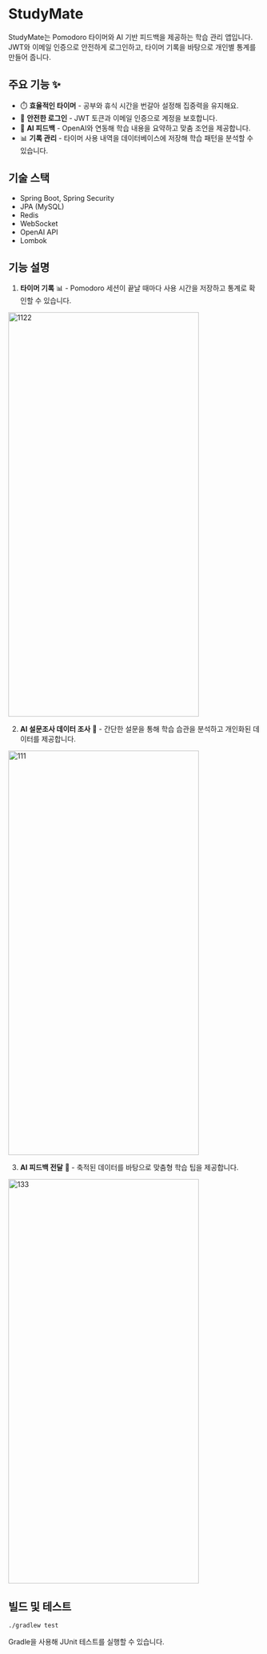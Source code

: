 # StudyMate

StudyMate는 Pomodoro 타이머와 AI 기반 피드백을 제공하는 학습 관리 앱입니다. JWT와 이메일 인증으로 안전하게 로그인하고, 타이머 기록을 바탕으로 개인별 통계를 만들어 줍니다.

## 주요 기능 ✨
- ⏱️ **효율적인 타이머** - 공부와 휴식 시간을 번갈아 설정해 집중력을 유지해요.
- 📧 **안전한 로그인** - JWT 토큰과 이메일 인증으로 계정을 보호합니다.
- 🤖 **AI 피드백** - OpenAI와 연동해 학습 내용을 요약하고 맞춤 조언을 제공합니다.
- 📊 **기록 관리** - 타이머 사용 내역을 데이터베이스에 저장해 학습 패턴을 분석할 수 있습니다.

## 기술 스택
- Spring Boot, Spring Security
- JPA (MySQL)
- Redis
- WebSocket
- OpenAI API
- Lombok

## 기능 설명
1. **타이머 기록** 📊 - Pomodoro 세션이 끝날 때마다 사용 시간을 저장하고 통계로 확인할 수 있습니다.

<img width="381" height="809" alt="1122" src="https://github.com/user-attachments/assets/5ac74039-789f-4975-8e37-f4294f905c9f" />

2. **AI 설문조사 데이터 조사** 📝 - 간단한 설문을 통해 학습 습관을 분석하고 개인화된 데이터를 제공합니다.
   
<img width="381" height="809" alt="111" src="https://github.com/user-attachments/assets/be85c8bb-1585-4f12-a962-f3320e3b9a5c" />

3. **AI 피드백 전달** 🤖 - 축적된 데이터를 바탕으로 맞춤형 학습 팁을 제공합니다.

<img width="381" height="809" alt="133" src="https://github.com/user-attachments/assets/28e4a8dc-dc94-4b4e-a34b-0514ac59620e" />


## 빌드 및 테스트

```bash
./gradlew test
```

Gradle을 사용해 JUnit 테스트를 실행할 수 있습니다.
